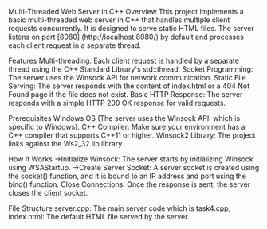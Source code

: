 Multi-Threaded Web Server in C++ Overview This project implements a basic multi-threaded web server in C++ that handles multiple client requests concurrently. It is designed to serve static HTML files. The server listens on port [8080] (http://localhost:8080/) by default and processes each client request in a separate thread.

Features Multi-threading: Each client request is handled by a separate thread using the C++ Standard Library's std::thread. Socket Programming: The server uses the Winsock API for network communication. Static File Serving: The server responds with the content of index.html or a 404 Not Found page if the file does not exist. Basic HTTP Response: The server responds with a simple HTTP 200 OK response for valid requests.

Prerequisites Windows OS (The server uses the Winsock API, which is specific to Windows). C++ Compiler: Make sure your environment has a C++ compiler that supports C++11 or higher. Winsock2 Library: The project links against the Ws2_32.lib library.

How It Works ->Initialize Winsock: The server starts by initializing Winsock using WSAStartup. ->Create Server Socket: A server socket is created using the socket() function, and it is bound to an IP address and port using the bind() function. Close Connections: Once the response is sent, the server closes the client socket.

File Structure server.cpp: The main server code which is task4.cpp, index.html: The default HTML file served by the server.
